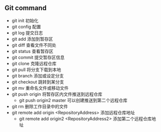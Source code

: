 ## Git command
* git init  初始化
* git config 配置
* git log 提交日志
* git add 添加到暂存区
* git diff 查看文件不同处
* git status 查看暂存区
* git commit 提交暂存区信息
* git clone 克隆远程仓库
* git pull 将分支下载到本地
* git branch 添加或设定分支
* git checkout 跳转到某分支
* git mv 重命名文件或移动文件
* git push origin 将暂存区内文件推送到远程仓库
	- git push origin2 master 可以创建推送到第二个远程仓库
* git rm 删除工作目录中的文件
* git remote add origin \<RepositoryAddress\> 添加远程仓库地址
	- git remote add origin2 \<RepositoryAddress2\> 添加第二个远程仓库地址

